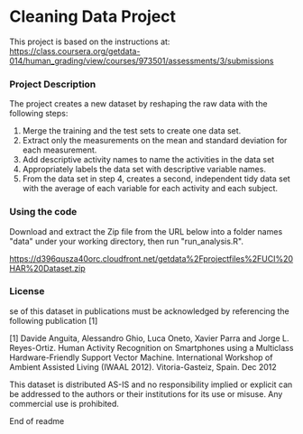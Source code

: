 # Cleaning Data Project
This project is based on the instructions at:
https://class.coursera.org/getdata-014/human_grading/view/courses/973501/assessments/3/submissions

### Project Description
The project creates a new dataset by reshaping the raw data with the following steps:
1. Merge the training and the test sets to create one data set.
2. Extract only the measurements on the mean and standard deviation for each measurement. 
3. Add descriptive activity names to name the activities in the data set
4. Appropriately labels the data set with descriptive variable names. 
5. From the data set in step 4, creates a second, independent tidy data set with the average of each variable for each activity and each subject.

### Using the code
Download and extract the Zip file from the URL below into a folder names "data" under your working directory, then run "run_analysis.R".

https://d396qusza40orc.cloudfront.net/getdata%2Fprojectfiles%2FUCI%20HAR%20Dataset.zip

### License
se of this dataset in publications must be acknowledged by referencing the following publication [1] 

[1] Davide Anguita, Alessandro Ghio, Luca Oneto, Xavier Parra and Jorge L. Reyes-Ortiz. Human Activity Recognition on Smartphones using a Multiclass Hardware-Friendly Support Vector Machine. International Workshop of Ambient Assisted Living (IWAAL 2012). Vitoria-Gasteiz, Spain. Dec 2012

This dataset is distributed AS-IS and no responsibility implied or explicit can be addressed to the authors or their institutions for its use or misuse. Any commercial use is prohibited.

End of readme